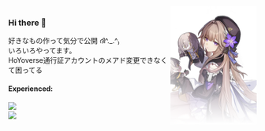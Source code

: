 <img align="right" src="https://github.com/Mar-7th/StarRailRes/blob/master/image/character_preview/1013.png" style="height: 15rem; object-position: 0 100%;">

### Hi there 👋

好きなもの作って気分で公開 ദി^._.^₎  
いろいろやってます。  
HoYoverse通行証アカウントのメアド変更できなくて困ってる  

<html>
  <h4>Experienced:</h4>
  <a href="https://skillicons.dev">
    <img src="https://skillicons.dev/icons?i=py,java,c,cpp,cs,ts&theme=light" style="height: 2rem;"><br>
    <img src="https://skillicons.dev/icons?i=md,html,css,js&theme=light" style="height: 2rem;">
  </a>
</html>
